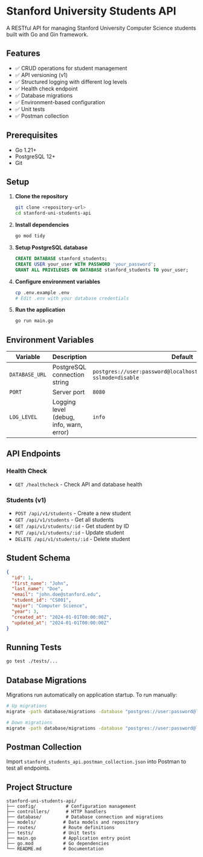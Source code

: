 # Stanford University Students API

A RESTful API for managing Stanford University Computer Science students built with Go and Gin framework.

## Features

- ✅ CRUD operations for student management
- ✅ API versioning (v1)
- ✅ Structured logging with different log levels
- ✅ Health check endpoint
- ✅ Database migrations
- ✅ Environment-based configuration
- ✅ Unit tests
- ✅ Postman collection

## Prerequisites

- Go 1.21+
- PostgreSQL 12+
- Git

## Setup

1. **Clone the repository**
   ```bash
   git clone <repository-url>
   cd stanford-uni-students-api
   ```

2. **Install dependencies**
   ```bash
   go mod tidy
   ```

3. **Setup PostgreSQL database**
   ```sql
   CREATE DATABASE stanford_students;
   CREATE USER your_user WITH PASSWORD 'your_password';
   GRANT ALL PRIVILEGES ON DATABASE stanford_students TO your_user;
   ```

4. **Configure environment variables**
   ```bash
   cp .env.example .env
   # Edit .env with your database credentials
   ```

5. **Run the application**
   ```bash
   go run main.go
   ```

## Environment Variables

| Variable | Description | Default |
|----------|-------------|---------|
| `DATABASE_URL` | PostgreSQL connection string | `postgres://user:password@localhost:5432/stanford_students?sslmode=disable` |
| `PORT` | Server port | `8080` |
| `LOG_LEVEL` | Logging level (debug, info, warn, error) | `info` |

## API Endpoints

### Health Check
- `GET /healthcheck` - Check API and database health

### Students (v1)
- `POST /api/v1/students` - Create a new student
- `GET /api/v1/students` - Get all students
- `GET /api/v1/students/:id` - Get student by ID
- `PUT /api/v1/students/:id` - Update student
- `DELETE /api/v1/students/:id` - Delete student

## Student Schema

```json
{
  "id": 1,
  "first_name": "John",
  "last_name": "Doe",
  "email": "john.doe@stanford.edu",
  "student_id": "CS001",
  "major": "Computer Science",
  "year": 3,
  "created_at": "2024-01-01T00:00:00Z",
  "updated_at": "2024-01-01T00:00:00Z"
}
```

## Running Tests

```bash
go test ./tests/...
```

## Database Migrations

Migrations run automatically on application startup. To run manually:

```bash
# Up migrations
migrate -path database/migrations -database "postgres://user:password@localhost:5432/stanford_students?sslmode=disable" up

# Down migrations
migrate -path database/migrations -database "postgres://user:password@localhost:5432/stanford_students?sslmode=disable" down
```

## Postman Collection

Import `stanford_students_api.postman_collection.json` into Postman to test all endpoints.

## Project Structure

```
stanford-uni-students-api/
├── config/           # Configuration management
├── controllers/      # HTTP handlers
├── database/         # Database connection and migrations
├── models/          # Data models and repository
├── routes/          # Route definitions
├── tests/           # Unit tests
├── main.go          # Application entry point
├── go.mod           # Go dependencies
└── README.md        # Documentation
```